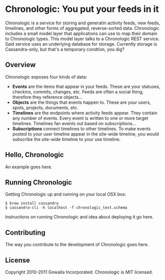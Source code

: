 # Chronologic: You put your feeds in it

Chronologic is a service for storing and generatin activity feeds, new
feeds, timelines, and other forms of aggregated, reverse-sorted data.
Chronologic includes a small model layer that applications can use to
map their domain to Chronologic types. This model layer talks to a
Chronologic REST service. Said service uses an underlying database for
storage. Currently storage is Cassandra-only, but that's a temporary
condtion, you dig?

## Overview

Chronologic exposes four kinds of data:

* **Events** are the items that appear in your feeds. These are your
  statuses, checkins, commits, changes, etc. Feeds are often a social
  thing, therefore they reference objects...
* **Objects** are the things that events happen to. These are your
  users, spots, projects, documents, etc.
* **Timelines** are the endpoints where activity feeds appear. They
  contain any number of events. Every event is written to one or more
  target timelines. Timelines fan events out based on subscriptions...
* **Subscriptions** connect timelines to other timelines. To make events
  posted to your user timeline appear in the site-wide timeline, you
  would subscribe the site-wide timeline to your use timeline.

## Hello, Chronologic

An example goes here.

## Running Chronologic

Getting Chronologic up and running on your local OSX box:

    $ brew install cassandra
    $ cassandra-cli -h localhost -f chronologic_test.schema

Instructions on running Chronologic and idea about deploying it go here.

## Contributing

The way you contribute to the development of Chronologic goes here.

## License

Copyright 2010-2011 Gowalla Incorporated. Chronologic is MIT licensed.

